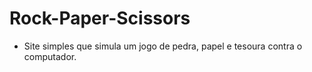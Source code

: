 # Rock-Paper-Scissors

- Site simples que simula um jogo de pedra, papel e tesoura contra o computador.
